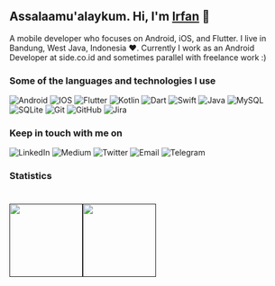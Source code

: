 ## Assalaamu'alaykum. Hi, I'm [Irfan](https://github.com/aman-atg) 👋  

<p>
A mobile developer who focuses on Android, iOS, and Flutter. I live in Bandung, West Java, Indonesia ❤️. Currently I work as an Android Developer at side.co.id and sometimes parallel with freelance work :)
</p>

### Some of the languages and technologies I use

![Android](https://img.shields.io/badge/Android-FFFFFF?style=flat&logo=android&logoColor=white?link=https://google.com&link=https://google.com)
![IOS](https://img.shields.io/badge/iOS-000000?style=flat&logo=ios&logoColor=white)
![Flutter](https://img.shields.io/badge/Flutter-02569B?style=flat&logo=flutter&logoColor=white)
![Kotlin](https://img.shields.io/badge/Kotlin-0095D5?&style=flat&logo=kotlin&logoColor=white)
![Dart](https://img.shields.io/badge/Dart-0175C2?style=flat&logo=dart&logoColor=white)
![Swift](https://img.shields.io/badge/Swift-FA7343?style=flat&logo=swift&logoColor=white)
![Java](https://img.shields.io/badge/Java-ED8B00?style=flat&logo=java&logoColor=white)
![MySQL](https://img.shields.io/badge/MySQL-00000F?style=flat&logo=mysql&logoColor=white)
![SQLite](https://img.shields.io/badge/SQLite-07405E?style=flat&logo=sqlite&logoColor=white)
![Git](https://img.shields.io/badge/-Git-000000?style=flat&logo=git&logoColor=F05032)
![GitHub](https://img.shields.io/badge/-GitHub-000000?style=flat&logo=github&logoColor=FFFFFF)
![Jira](https://img.shields.io/badge/-Jira-000000?style=flat&logo=jira-software&logoColor=white&logoColor=0052CC)

### Keep in touch with me on
![LinkedIn](https://img.shields.io/badge/LinkedIn-0077B5?style=flat&logo=linkedin&logoColor=white?link=https://www.linkedin.com/in/irfan-irawan-sukirman-9096bba7/&link=https://www.linkedin.com/in/irfan-irawan-sukirman-9096bba7/)
![Medium](https://img.shields.io/badge/Medium-12100E?style=flat&logo=medium&logoColor=white?link=https://medium.com/@irfanirawansukirman&link=https://medium.com/@irfanirawansukirman)
![Twitter](https://img.shields.io/badge/Twitter-FFFFFF?style=flat&logo=twitter&logoColor=white?link=https://twitter.com/i_i_s_92&link=https://twitter.com/i_i_s_92)
![Email](https://img.shields.io/badge/Gmail-FFFFFF?style=flat&logo=gmail&logoColor=white?link=mailto:dadang.kotz@gmail.com&link=mailto:dadang.kotz@gmail.com)
![Telegram](https://img.shields.io/badge/Telegram-FFFFFF?style=flat&logo=telegram&logoColor=white?link=https://t.me/irfanirawansukirman&link=https://t.me/irfanirawansukirman) 

### Statistics
<h1>
    <a href="">
        <img align="" height='130px' src="https://github-readme-stats.vercel.app/api?username=irfanirawansukirman&hide_title=true&show_icons=true&include_all_commits=true&line_height=21&"/><img align="" height='130px' src="https://github-readme-stats.vercel.app/api/top-langs/?username=irfanirawansukirman&hide_title=true&layout=compact" />
    </a>
</h1>

<!-- #### Support on -->
<!-- [!["Buy Me A Coffee"](https://www.buymeacoffee.com/assets/img/custom_images/orange_img.png)](https://www.buymeacoffee.com/gbraad) -->
